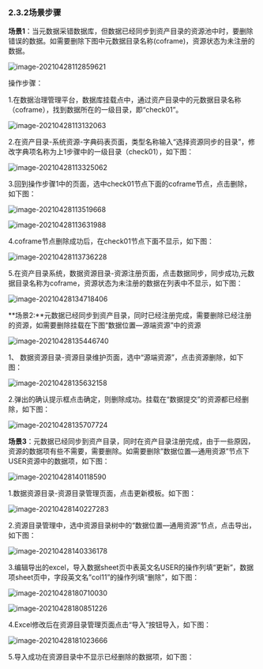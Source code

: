 ### 2.3.2场景步骤

**场景1**：当元数据采错数据库，但数据已经同步到资产目录的资源池中时，要删除错误的数据。如需要删除下图中元数据目录名称(coframe)，资源状态为未注册的数据。

![image-20210428112859621](2.3.2%E5%9C%BA%E6%99%AF%E6%AD%A5%E9%AA%A4.assets/image-20210428112859621.png)

操作步骤：

1.在数据治理管理平台，数据库挂载点中，通过资产目录中的元数据目录名称（coframe），找到数据所在的一级目录，即“check01”。

![image-20210428113132063](2.3.2%E5%9C%BA%E6%99%AF%E6%AD%A5%E9%AA%A4.assets/image-20210428113132063.png)



2.在资产目录-系统资源-字典码表页面，类型名称输入“选择资源同步的目录”，修改字典项名称为上1步骤中的一级目录（check01），如下图：

![image-20210428113325062](2.3.2%E5%9C%BA%E6%99%AF%E6%AD%A5%E9%AA%A4.assets/image-20210428113325062.png)

3.回到操作步骤1中的页面，选中check01节点下面的coframe节点，点击删除，如下图：

![image-20210428113519668](2.3.2%E5%9C%BA%E6%99%AF%E6%AD%A5%E9%AA%A4.assets/image-20210428113519668.png)

![image-20210428113631988](2.3.2%E5%9C%BA%E6%99%AF%E6%AD%A5%E9%AA%A4.assets/image-20210428113631988.png)

4.coframe节点删除成功后，在check01节点下面不显示，如下图：

![image-20210428113736228](2.3.2%E5%9C%BA%E6%99%AF%E6%AD%A5%E9%AA%A4.assets/image-20210428113736228.png)

5.在资产目录系统，数据资源目录-资源注册页面，点击数据同步，同步成功,元数据目录名称为coframe，资源状态为未注册的数据在列表中不显示，如下图：

![image-20210428134718406](2.3.2%E5%9C%BA%E6%99%AF%E6%AD%A5%E9%AA%A4.assets/image-20210428134718406.png)

**场景2:**元数据已经同步到资产目录，同时已经注册完成，需要删除已经注册的资源，如需要删除挂载在下图“数据位置—源端资源”中的资源

![image-20210428135446740](2.3.2%E5%9C%BA%E6%99%AF%E6%AD%A5%E9%AA%A4.assets/image-20210428135446740.png)

1、 数据资源目录-资源目录维护页面，选中“源端资源”，点击资源删除，如下图：

![image-20210428135632158](2.3.2%E5%9C%BA%E6%99%AF%E6%AD%A5%E9%AA%A4.assets/image-20210428135632158.png)

2.弹出的确认提示框点击确定，则删除成功。挂载在“数据提交”的资源都已经删除，如下图：

![image-20210428135707724](2.3.2%E5%9C%BA%E6%99%AF%E6%AD%A5%E9%AA%A4.assets/image-20210428135707724.png)

**场景3**：元数据已经同步到资产目录，同时在资产目录注册完成，由于一些原因，资源的数据项有些不需要，需要删除。如需要删除”数据位置—通用资源”节点下USER资源中的数据项，如下图：

![image-20210428140118590](2.3.2%E5%9C%BA%E6%99%AF%E6%AD%A5%E9%AA%A4.assets/image-20210428140118590.png)

1.数据资源目录-资源目录管理页面，点击更新模板。如下图：

![image-20210428140227283](2.3.2%E5%9C%BA%E6%99%AF%E6%AD%A5%E9%AA%A4.assets/image-20210428140227283.png)

2.资源目录管理中，选中资源目录树中的“数据位置—通用资源”节点，点击导出，如下图：

![image-20210428140336178](2.3.2%E5%9C%BA%E6%99%AF%E6%AD%A5%E9%AA%A4.assets/image-20210428140336178.png)

3.编辑导出的excel，导入数据sheet页中表英文名USER的操作列填“更新”，数据项sheet页中，字段英文名”col11”的操作列填“删除”，如下图：

![image-20210428180710030](2.3.2%E5%9C%BA%E6%99%AF%E6%AD%A5%E9%AA%A4.assets/image-20210428180710030.png)

![image-20210428180851226](2.3.2%E5%9C%BA%E6%99%AF%E6%AD%A5%E9%AA%A4.assets/image-20210428180851226.png)

4.Excel修改后在资源目录管理页面点击“导入”按钮导入，如下图：

![image-20210428181023666](2.3.2%E5%9C%BA%E6%99%AF%E6%AD%A5%E9%AA%A4.assets/image-20210428181023666.png)

5.导入成功在资源目录中不显示已经删除的数据项，如下图：

